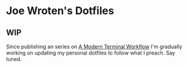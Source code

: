 # Joe Wroten's Dotfiles

## WIP

Since publishing an series on [A Modern Terminal Workflow](http://wrotenwrites.com/a_modern_terminal_workflow_1/) I'm gradually working on updating my personal dotfiles to follow what I preach. Say tuned.
